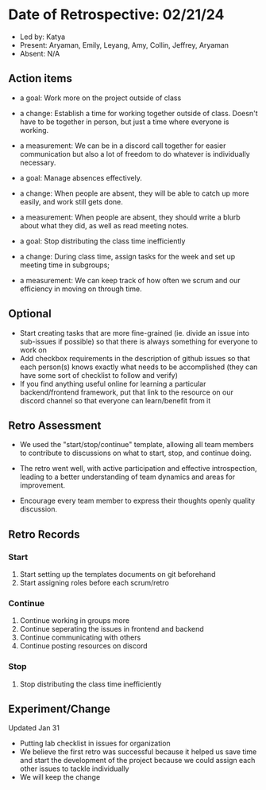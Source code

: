# Date of Retrospective: 02/21/24

* Led by: Katya 
* Present: Aryaman, Emily, Leyang, Amy, Collin, Jeffrey, Aryaman
* Absent: N/A

## Action items

* a goal: Work more on the project outside of class
* a change: Establish a time for working together outside of class. Doesn't have to be together in person, but just a time where everyone is working.
* a measurement: We can be in a discord call together for easier communication but also a lot of freedom to do whatever is individually necessary.
  
* a goal: Manage absences effectively.
* a change: When people are absent, they will be able to catch up more easily, and work still gets done.
* a measurement: When people are absent, they should write a blurb about what they did, as well as read meeting notes.

* a goal: Stop distributing the class time inefficiently 
* a change: During class time, assign tasks for the week and set up meeting time in subgroups; 
* a measurement: We can keep track of how often we scrum and our efficiency in moving on through time.

## Optional

* Start creating tasks that are more fine-grained (ie. divide an issue into sub-issues if possible) so that there is always something for everyone to work on
* Add checkbox requirements in the description of github issues so that each person(s) knows exactly what needs to be accomplished (they can have some sort of checklist to follow and verify)
* If you find anything useful online for learning a particular backend/frontend framework, put that link to the resource on our discord channel so that everyone can learn/benefit from it

## Retro Assessment
* We used the "start/stop/continue" template, allowing all team members to contribute to discussions on what to start, stop, and continue doing.
   
* The retro went well, with active participation and effective introspection, leading to a better understanding of team dynamics and areas for improvement.

* Encourage every team member to express their thoughts openly quality discussion.

## Retro Records

### Start
1. Start setting up the templates documents on git beforehand  
2. Start assigning roles before each scrum/retro

### Continue
1. Continue working in groups more
2. Continue seperating the issues in frontend and backend
3. Continue communicating with others
4. Continue posting resources on discord

### Stop 
1. Stop distributing the class time inefficiently 



## Experiment/Change
Updated Jan 31

* Putting lab checklist in issues for organization
* We believe the first retro was successful because it helped us save time and start the development of the project because we could assign each other issues to tackle individually
* We will keep the change

